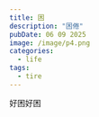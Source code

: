 ```yaml
---
title: 困
description: "困倦"
pubDate: 06 09 2025
image: /image/p4.png
categories:
  - life
tags:
  - tire
---
```

好困好困